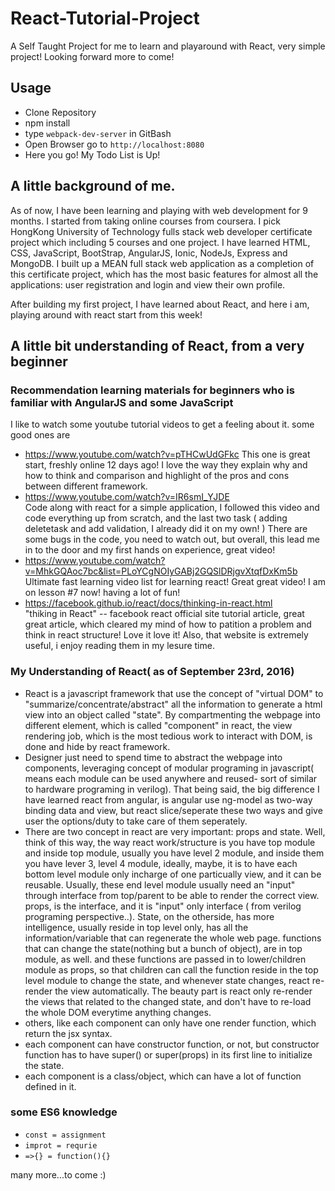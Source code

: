 # React-Tutorial-Project
A Self Taught Project for me to learn and playaround with React, very simple project! Looking forward more to come!
## Usage
* Clone Repository
* npm install
* type `webpack-dev-server` in GitBash
* Open Browser go to `http://localhost:8080`
* Here you go! My Todo List is Up!

## A little background of me.
As of now, I have been learning and playing with web development for 9 months. 
I started from taking online courses from coursera. I pick HongKong University of Technology fulls stack web developer certificate project which including 5 courses and one project. 
I have learned HTML, CSS, JavaScript, BootStrap, AngularJS, Ionic, NodeJs, Express and MongoDB. 
I built up a MEAN full stack web application as a completion of this certificate project, which has the most basic features for almost all the applications: user registration and login and view their own profile. 

After building my first project, I have learned about React, and here i am, playing around with react start from this week! 

## A little bit understanding of React, from a very beginner
### Recommendation learning materials for beginners who is familiar with AngularJS and some JavaScript
I like to watch some youtube tutorial videos to get a feeling about it. some good ones are 
* https://www.youtube.com/watch?v=pTHCwUdGFkc 
This one is great start, freshly online 12 days ago! I love the way they explain why and how to think and comparison and highlight of the pros and cons between different framework. 
* https://www.youtube.com/watch?v=IR6smI_YJDE  
Code along with react for a simple application, I followed this video and code everything up from scratch, and the last two task ( adding deletetask and add validation, I already did it on my own! ) There are some bugs in the code, you need to watch out, but overall, this lead me in to the door and my first hands on experience, great video!
* https://www.youtube.com/watch?v=MhkGQAoc7bc&list=PLoYCgNOIyGABj2GQSlDRjgvXtqfDxKm5b  
Ultimate fast learning video list for learning react! Great great video! I am on lesson #7 now! having a lot of fun!
* https://facebook.github.io/react/docs/thinking-in-react.html  
"thiking in React" -- facebook react official site tutorial article, great great article, which cleared my mind of how to patition a problem and think in react structure! Love it love it!
Also, that website is extremely useful, i enjoy reading them in my lesure time.

### My Understanding of React( as of September 23rd, 2016)
* React is a javascript framework that use the concept of "virtual DOM" to "summarize/concentrate/abstract" all the information to generate a html view into an object called "state". By compartmenting the webpage into different element, which is called "component" in react, the view rendering job, which is the most tedious work to interact with DOM, is done and hide by react framework. 
* Designer just need to spend time to abstract the webpage into components, leveraging concept of modular programing in javascript( means each module can be used anywhere and reused- sort of similar to hardware programing in verilog). That being said, the big difference I have learned react from angular, is angular use ng-model as two-way binding data and view, but react slice/seperate these two ways and give user the options/duty to take care of them seperately. 
* There are two concept in react are very important: props and state. Well, think of this way, the way react work/structure is you have top module and inside top module, usually you have level 2 module, and inside them you have lever 3, level 4 module, ideally, maybe, it is to have each bottom level module only incharge of one particually view, and it can be reusable. Usually, these end level module usually need an "input" through interface from top/parent to be able to render the correct view. props, is the interface, and it is "input" only interface ( from verilog programing perspective..). State, on the otherside, has more intelligence, usually reside in top level only, has all the information/variable that can regenerate the whole web page. functions that can change the state(nothing but a bunch of object), are in top module, as well. and these functions are passed in to lower/children module as props, so that children can call the function reside in the top level module to change the state, and whenever state changes, react re-render the view automatically. The beauty part is react only re-render the views that related to the changed state, and don't have to re-load the whole DOM everytime anything changes. 
* others, like each component can only have one render function, which return the jsx syntax. 
* each component can have constructor function, or not, but constructor function has to have super() or super(props) in its first line to initialize the state.  
* each component is a class/object, which can have a lot of function defined in it.

### some ES6 knowledge
* `const = assignment`
* `improt = requrie`
* `=>{} = function(){}`

many more...to come :)
